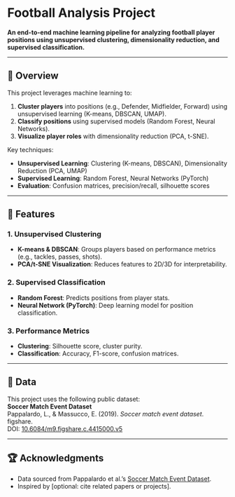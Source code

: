 # Football Analysis Project  

**An end-to-end machine learning pipeline for analyzing football player positions using unsupervised clustering, dimensionality reduction, and supervised classification.**  

---

## 📌 Overview  
This project leverages machine learning to:  
1. **Cluster players** into positions (e.g., Defender, Midfielder, Forward) using unsupervised learning (K-means, DBSCAN, UMAP).  
2. **Classify positions** using supervised models (Random Forest, Neural Networks).  
3. **Visualize player roles** with dimensionality reduction (PCA, t-SNE).  

Key techniques:  
- **Unsupervised Learning**: Clustering (K-means, DBSCAN), Dimensionality Reduction (PCA, UMAP)  
- **Supervised Learning**: Random Forest, Neural Networks (PyTorch)  
- **Evaluation**: Confusion matrices, precision/recall, silhouette scores  

---

## 🚀 Features  
### 1. Unsupervised Clustering  
- **K-means & DBSCAN**: Groups players based on performance metrics (e.g., tackles, passes, shots).  
- **PCA/t-SNE Visualization**: Reduces features to 2D/3D for interpretability.  

### 2. Supervised Classification  
- **Random Forest**: Predicts positions from player stats.  
- **Neural Network (PyTorch)**: Deep learning model for position classification.  

### 3. Performance Metrics  
- **Clustering**: Silhouette score, cluster purity.  
- **Classification**: Accuracy, F1-score, confusion matrices.

---

## 📂 Data  
This project uses the following public dataset:  
**Soccer Match Event Dataset**  
Pappalardo, L., & Massucco, E. (2019). *Soccer match event dataset*. figshare.  
DOI: [10.6084/m9.figshare.c.4415000.v5](https://doi.org/10.6084/m9.figshare.c.4415000.v5)  

---

## 🏆 Acknowledgments  
- Data sourced from Pappalardo et al.’s [Soccer Match Event Dataset](https://doi.org/10.6084/m9.figshare.c.4415000.v5).  
- Inspired by [optional: cite related papers or projects].  
